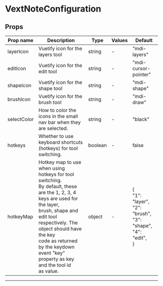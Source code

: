 # VextNoteConfiguration

## Props

| Prop name   | Description                                                                                                                                                                                                                                                                                              | Type    | Values | Default                                                                            |
| ----------- | -------------------------------------------------------------------------------------------------------------------------------------------------------------------------------------------------------------------------------------------------------------------------------------------------------- | ------- | ------ | ---------------------------------------------------------------------------------- |
| layerIcon   | Vuetify icon for the layers tool                                                                                                                                                                                                                                                                         | string  | -      | "mdi-layers"                                                                       |
| editIcon    | Vuetify icon for the edit tool                                                                                                                                                                                                                                                                           | string  | -      | "mdi-cursor-pointer"                                                               |
| shapeIcon   | Vuetify icon for the shape tool                                                                                                                                                                                                                                                                          | string  | -      | "mdi-shape"                                                                        |
| brushIcon   | Vuetify icon for the brush tool                                                                                                                                                                                                                                                                          | string  | -      | "mdi-draw"                                                                         |
| selectColor | How to color the icons in the small nav bar when they are selected.                                                                                                                                                                                                                                      | string  | -      | "black"                                                                            |
| hotkeys     | Whether to use keyboard shortcuts (hotkeys) for tool switching.                                                                                                                                                                                                                                          | boolean | -      | false                                                                              |
| hotkeyMap   | Hotkey map to use when using hotkeys for tool switching.<br/>By default, these are the 1, 2, 3, 4 keys are used for the layer,<br/>brush, shape and edit tool respectively. The object should have the key<br/>code as returned by the keydown event "key" property as key and the tool id<br/>as value. | object  | -      | {<br/> "1": "layer",<br/> "2": "brush",<br/> "3": "shape",<br/> "4": "edit",<br/>} |

---
